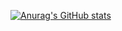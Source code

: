 [![Anurag's GitHub stats](https://github-readme-stats.vercel.app/api?username=Innokentie)](https://github.com/Innokentie/Innokentie/)
